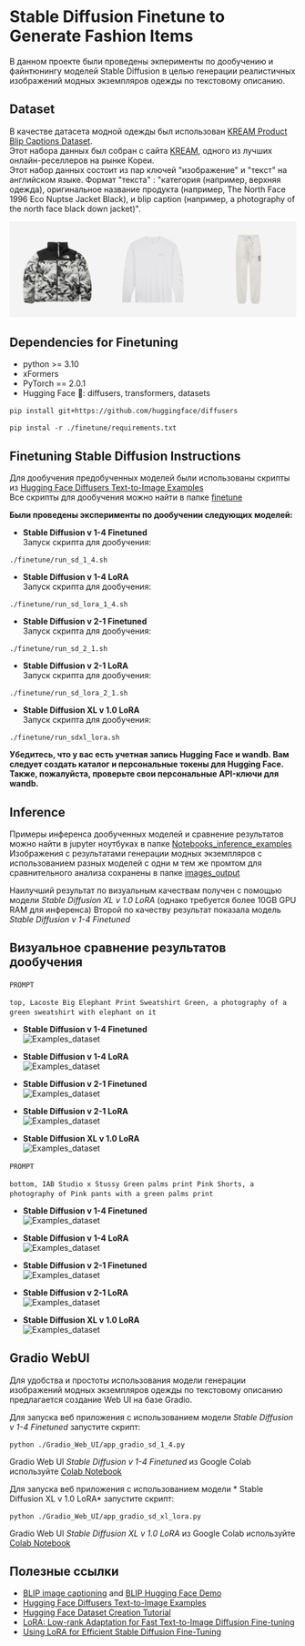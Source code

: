 # Stable Diffusion Finetune to Generate Fashion Items

В данном проекте были проведены экперименты по дообучению и файнтюнингу моделей Stable Diffusion в целью генерации реалистичных изображений модных экземпляров одежды по текстовому описанию.

## Dataset

В качестве датасета модной одежды был использован [KREAM Product Blip Captions Dataset](https://huggingface.co/datasets/hahminlew/kream-product-blip-captions). <br>
Этот набора данных  был собран с сайта  [KREAM](https://kream.co.kr/), одного из лучших онлайн-реселлеров на рынке Кореи. <br>
Этот набор данных состоит из пар ключей "изображение" и "текст" на английском языке. Формат "текста" : "категория (например, верхняя одежда), оригинальное название продукта (например, The North Face 1996 Eco Nuptse Jacket Black), и blip caption (например, a photography of the north face black down jacket)".<br>

![Examples_dataset](./assets/examples_dataset.gif)

## Dependencies for Finetuning

- python >= 3.10
- xFormers
- PyTorch == 2.0.1
- Hugging Face 🤗: diffusers, transformers, datasets

```
pip install git+https://github.com/huggingface/diffusers
```

```
pip instal -r ./finetune/requirements.txt
```

## Finetuning Stable Diffusion Instructions

Для дообучения предобученных моделей были использованы скрипты из [Hugging Face Diffusers Text-to-Image Examples](https://github.com/huggingface/diffusers/tree/main/examples/text_to_image)<br>
Все скрипты для дообучения можно найти в папке [finetune](./finetune)

**Были проведены экcперименты по дообучении следующих моделей:**

-  **Stable Diffusion v 1-4 Finetuned** <br>
    Запуск скрипта для дообучения:

```
./finetune/run_sd_1_4.sh
```

-  **Stable Diffusion v 1-4 LoRA** <br>
   Запуск скрипта для дообучения:

```
./finetune/run_sd_lora_1_4.sh
```

-  **Stable Diffusion v 2-1 Finetuned** <br>
   Запуск скрипта для дообучения:

```
./finetune/run_sd_2_1.sh
```

-  **Stable Diffusion v 2-1 LoRA** <br>
   Запуск скрипта для дообучения:

```
./finetune/run_sd_lora_2_1.sh
```

-  **Stable Diffusion XL v 1.0 LoRA** <br>
   Запуск скрипта для дообучения:

```
./finetune/run_sdxl_lora.sh
```

**Убедитесь, что у вас есть учетная запись Hugging Face и wandb. Вам следует создать каталог и персональные токены для Hugging Face. Также, пожалуйста, проверьте свои персональные API-ключи для wandb.**

## Inference

Примеры инференса дообученных моделей и сравнение результатов можно найти в jupyter ноутбуках в папке [Notebooks_inference_examples](./Notebooks_inference_examples) <br>
Изображения с результатами генерации модных экземпляров с использованием разных моделей с одни м тем же промтом для сравнительного анализа сохранены в папке [images_output](./images_output) <br>

Наилучший результат по визуальным качествам получен с помощью модели *Stable Diffusion XL v 1.0 LoRA* (однако требуется более 10GB GPU RAM для инференса)
Второй по качеству результат показала модель *Stable Diffusion v 1-4 Finetuned*  


## Визуальное сравнение результатов дообучения

`PROMPT` <br>

`top, Lacoste Big Elephant Print Sweatshirt Green, a photography of a green sweatshirt with elephant on it`

-  **Stable Diffusion v 1-4 Finetuned** <br>
![Examples_dataset](./images_output/images_ft_sd-1-4_elephant.png)

-  **Stable Diffusion v 1-4 LoRA** <br>
![Examples_dataset](./images_output/images_lora_sd-1-4_elefant.png)

-  **Stable Diffusion v 2-1 Finetuned** <br>
![Examples_dataset](./images_output/images_ft_sd-2-1_elefant.png)

-  **Stable Diffusion v 2-1 LoRA** <br>
![Examples_dataset](./images_output/images_lora_sd-2-1-elefant.png)

-  **Stable Diffusion XL v 1.0 LoRA** <br>
![Examples_dataset](./images_output/images_SDXL_lora_elephant.png)


`PROMPT` <br>

`bottom, IAB Studio x Stussy Green palms print Pink Shorts, a photography of Pink pants with a green palms print`

-  **Stable Diffusion v 1-4 Finetuned** <br>
![Examples_dataset](./images_output/images_ft_sd-1-4_shorts.png)

-  **Stable Diffusion v 1-4 LoRA** <br>
![Examples_dataset](./images_output/images_lora_sd-1-4_shorts.png)

-  **Stable Diffusion v 2-1 Finetuned** <br>
![Examples_dataset](./images_output/images_ft_sd-2-1_shorts.png)

-  **Stable Diffusion v 2-1 LoRA** <br>
![Examples_dataset](./images_output/images_lora_sd-2-1-shorts.png)

-  **Stable Diffusion XL v 1.0 LoRA** <br>
![Examples_dataset](./images_output/images_SDXL_lora_shorts.png)


## Gradio WebUI

Для удобства и простоты использования модели генерации изображений модных экземпляров одежды по текстовому описанию предлагается создание Web UI на базе Gradio. <br>

Для запуска веб приложения c использованием модели *Stable Diffusion v 1-4 Finetuned*  запустите скрипт:

```
python ./Gradio_Web_UI/app_gradio_sd_1_4.py
```

Gradio Web UI  *Stable Diffusion v 1-4 Finetuned* из Google Colab используйте [Colab Notebook](./Gradio_Web_UI/gradio_sd_fashion_1_4.ipynb)


Для запуска веб приложения c использованием модели * Stable Diffusion XL v 1.0 LoRA*  запустите скрипт:

```
python ./Gradio_Web_UI/app_gradio_sd_xl_lora.py
```

Gradio Web UI  *Stable Diffusion XL v 1.0 LoRA* из Google Colab используйте [Colab Notebook](./Gradio_Web_UI/gradio_SDXL_LORA.ipynb)

## Полезные ссылки

- [BLIP image captioning](https://github.com/salesforce/BLIP) and [BLIP Hugging Face Demo](https://huggingface.co/Salesforce/blip-image-captioning-large)
- [Hugging Face Diffusers Text-to-Image Examples](https://github.com/huggingface/diffusers/tree/main/examples/text_to_image)
- [Hugging Face Dataset Creation Tutorial](https://huggingface.co/docs/datasets/create_dataset)
- [LoRA: Low-rank Adaptation for Fast Text-to-Image Diffusion Fine-tuning](https://github.com/cloneofsimo/lora)
- [Using LoRA for Efficient Stable Diffusion Fine-Tuning](https://huggingface.co/blog/lora)
